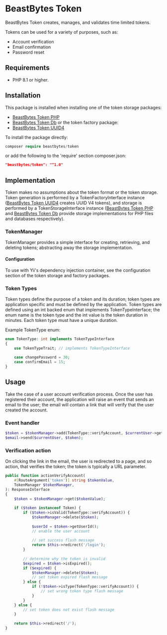 # BeastBytes Token
BeastBytes Token creates, manages, and validates time limited tokens.

Tokens can be used for a variety of purposes, such as:
* Account verification
* Email confirmation
* Password reset

## Requirements
* PHP 8.1 or higher.

## Installation
This package is installed when installing one of the token storage packages:
* [BeastBytes Token PHP](httpshttps://github.com/beastbytes/token-php.git)
* [BeastBytes Token Db](https://github.com/beastbytes/token-db.git)
or the token factory package:
* [BeastBytes Token UUID4](https://github.com/beastbytes/token-uuid4.git)

To install the package directly:
```php
composer require beastbytes/token
```
or add the following to the 'require' section composer.json:
```json
"beastbytes/token": "^1.0"
```

## Implementation
Token makes no assumptions about the token format or the token storage.
Token generation is performed by a TokenFactoryInterface instance
([BeastBytes Token UUID4](https://github.com/beastbytes/token-uuid4.git) creates UUID V4 tokens), 
and storage is performed by a TokenStorageInterface instance
([BeastBytes Token PHP](httpshttps://github.com/beastbytes/token-php.git) and
[BeastBytes Token Db](https://github.com/beastbytes/token-db.git)
provide storage implementations for PHP files and databases respectively).

### TokenManager
TokenManager provides a simple interface for creating, retrieving, and deleting tokens; abstracting away the storage
implementation.

#### Configuration
To use with Yii's dependency injection container, 
see the configuration section of the token storage and factory packages.

### Token Types
Token types define the purpose of a token and its duration; token types are application specific
and must be defined by the application.
Token types are defined using an int backed enum that implements TokenTypeInterface; 
the enum name is the token type and the int value is the token duration in minutes. Each token type must have a unique
duration.

Example TokenType enum:
```php
enum TokenType: int implements TokenTypeInterface
{
    use TokenTypeTrait; // implements TokenTypeInterface
    
    case changePassword = 30;
    case confirmEmail = 15;
}
```

## Usage
Take the case of a user account verification process. Once the user has registered their account, the application will
raise an event that sends an email to the user; the email will contain a link that will verify that the user created the
account.

### Event handler
```php
$token = $tokenManager->add(TokenType::verifyAccount, $currentUser->getId());
$email->send($currentUser, $token);
```

### Verification action
On clicking the link in the email, the user is redirected to a page, and so action, that verifies the token;
the token is typically a URL parameter.
```php
public function actionVerifyAccount(
    #[RouteArgument('token')] string $tokenValue,
    TokenManager $tokenManager,
): ResponseInterface
{
    $token = $tokenManager->get($tokenValue);    
    
    if ($token instanceof Token) {    
        if ($token->isValid(TokenType::verifyAccount)) {
            $tokenManager->delete($token);
            
            $userId = $token->getUserId();
            // enable the user account
            
            // set success flash message
            return $this->redirect('/login');
        }
    
        // determine why the token is invalid
        $expired = $token->isExpired();
        if ($expired) {
            $tokenManager->delete($token);
            // set token expired flash message
        } else {    
            if (!$token->isType(TokenType::verifyAccount)) {
                // set wrong token type flash message
            }
        }
    } else {
        // set token does not exist flash message
    }
    
    return $this->redirect('/');      
}
```